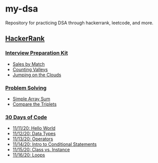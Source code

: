 # my-dsa
Repository for practicing DSA through hackerrank, leetcode, and more.

## [HackerRank](https://www.hackerrank.com/dashboard)

### [Interview Preparation Kit](https://www.hackerrank.com/interview/interview-preparation-kit)
- [Sales by Match](./hackerrank/salesByMatch/challenge.md)
- [Counting Valleys](./hackerrank/countingValleys/challenge.md)
- [Jumping on the Clouds](./hackerrank/jumpingOnTheClouds/challenge.md)

### [Problem Solving](https://www.hackerrank.com/domains/algorithms?filters%5Bstatus%5D%5B%5D=unsolved&badge_type=problem-solving)
- [Simple Array Sum](./hackerrank/simpleArraySum/challenge.md)
- [Compare the Triplets](./hackerrank/compareTheTriplets/challenge.md)

### [30 Days of Code](https://www.hackerrank.com/domains/tutorials/30-days-of-code?filters%5Bstatus%5D%5B%5D=unsolved&badge_type=30-days-of-code)
- [11/11/20: Hello World](./hackerrank30daysOfCode/day0/challenge.md)
- [11/12/20: Data Types](./hackerrank30daysOfCode/day1/challenge.md)
- [11/13/20: Operators](./hackerrank30daysOfCode/day2/challenge.md)
- [11/14/20: Intro to Conditional Statements](./hackerrank30daysOfCode/day3/challenge.md)
- [11/15/20: Class vs. Instance](./hackerrank30daysOfCode/day4/challenge.md)
- [11/16/20: Loops]()
